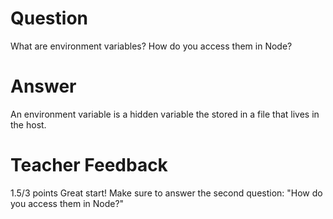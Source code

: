 # Question

What are environment variables? How do you access them in Node?

# Answer
An environment  variable is a hidden variable the stored in a file that lives in the host.
# Teacher Feedback

1.5/3 points
Great start! Make sure to answer the second question: "How do you access them in Node?"